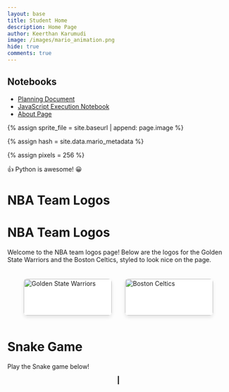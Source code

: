 ```yaml
---
layout: base
title: Student Home 
description: Home Page
author: Keerthan Karumudi
image: /images/mario_animation.png
hide: true
comments: true
---
```



## Notebooks

- [Planning Document](./planning_document.ipynb)
- [JavaScript Execution Notebook](./javascript_execution_notebook.ipynb)
- [About Page](./about_page.ipynb)



<!-- Liquid:  statements -->

<!-- Include submenu from _includes to top of pages -->

<!--- Concatenation of site URL to frontmatter image  --->
{% assign sprite_file = site.baseurl | append: page.image %}
<!--- Has is a list variable containing mario metadata for sprite --->
{% assign hash = site.data.mario_metadata %}  
<!--- Size width/height of Sprit images --->
{% assign pixels = 256 %}

<!--- HTML for page contains <p> tag named "Mario" and class properties for a "sprite"  -->

<p id="mario" class="sprite"></p>
  
<!--- Embedded Cascading Style Sheet (CSS) rules, 
        define how HTML elements look 
--->
<style>

  /*CSS style rules for the id and class of the sprite...
  */
  .sprite {
    height: {{pixels}}px;
    width: {{pixels}}px;
    background-image: url('{{sprite_file}}');
    background-repeat: no-repeat;
  }

  /*background position of sprite element
  */
  #mario {
    background-position: calc({{animations[0].col}} * {{pixels}} * -1px) calc({{animations[0].row}} * {{pixels}}* -1px);
  }
</style>

<!--- Embedded executable code--->
<script>
  ////////// convert YML hash to javascript key:value objects /////////

  var mario_metadata = {}; //key, value object
  {% for key in hash %}  
  
  var key = "{{key | first}}"  //key
  var values = {} //values object
  values["row"] = {{key.row}}
  values["col"] = {{key.col}}
  values["frames"] = {{key.frames}}
  mario_metadata[key] = values; //key with values added

  {% endfor %}

  ////////// game object for player /////////

  class Mario {
    constructor(meta_data) {
      this.tID = null;  //capture setInterval() task ID
      this.positionX = 0;  // current position of sprite in X direction
      this.currentSpeed = 0;
      this.marioElement = document.getElementById("mario"); //HTML element of sprite
      this.pixels = {{pixels}}; //pixel offset of images in the sprite, set by liquid constant
      this.interval = 100; //animation time interval
      this.obj = meta_data;
      this.marioElement.style.position = "absolute";
    }

    animate(obj, speed) {
      let frame = 0;
      const row = obj.row * this.pixels;
      this.currentSpeed = speed;

      this.tID = setInterval(() => {
        const col = (frame + obj.col) * this.pixels;
        this.marioElement.style.backgroundPosition = `-${col}px -${row}px`;
        this.marioElement.style.left = `${this.positionX}px`;

        this.positionX += speed;
        frame = (frame + 1) % obj.frames;

        const viewportWidth = window.innerWidth;
        if (this.positionX > viewportWidth - this.pixels) {
          document.documentElement.scrollLeft = this.positionX - viewportWidth + this.pixels;
        }
      }, this.interval);
    }

    startWalking() {
      this.stopAnimate();
      this.animate(this.obj["Walk"], 3);
    }

    startRunning() {
      this.stopAnimate();
      this.animate(this.obj["Run1"], 6);
    }

    startPuffing() {
      this.stopAnimate();
      this.animate(this.obj["Puff"], 0);
    }

    startCheering() {
      this.stopAnimate();
      this.animate(this.obj["Cheer"], 0);
    }

    startFlipping() {
      this.stopAnimate();
      this.animate(this.obj["Flip"], 0);
    }

    startResting() {
      this.stopAnimate();
      this.animate(this.obj["Rest"], 0);
    }

    stopAnimate() {
      clearInterval(this.tID);
    }
  }

  const mario = new Mario(mario_metadata);

  ////////// event control /////////

  window.addEventListener("keydown", (event) => {
    if (event.key === "ArrowRight") {
      event.preventDefault();
      if (event.repeat) {
        mario.startCheering();
      } else {
        if (mario.currentSpeed === 0) {
          mario.startWalking();
        } else if (mario.currentSpeed === 3) {
          mario.startRunning();
        }
      }
    } else if (event.key === "ArrowLeft") {
      event.preventDefault();
      if (event.repeat) {
        mario.stopAnimate();
      } else {
        mario.startPuffing();
      }
    }
  });

  //touch events that enable animations
  window.addEventListener("touchstart", (event) => {
    event.preventDefault(); // prevent default browser action
    if (event.touches[0].clientX > window.innerWidth / 2) {
      // move right
      if (currentSpeed === 0) { // if at rest, go to walking
        mario.startWalking();
      } else if (currentSpeed === 3) { // if walking, go to running
        mario.startRunning();
      }
    } else {
      // move left
      mario.startPuffing();
    }
  });

  //stop animation on window blur
  window.addEventListener("blur", () => {
    mario.stopAnimate();
  });

  //start animation on window focus
  window.addEventListener("focus", () => {
     mario.startFlipping();
  });

  //start animation on page load or page refresh
  document.addEventListener("DOMContentLoaded", () => {
    // adjust sprite size for high pixel density devices
    const scale = window.devicePixelRatio;
    const sprite = document.querySelector(".sprite");
    sprite.style.transform = `scale(${0.2 * scale})`;
    mario.startResting();
  });
</script>

👍 Python is awesome! 😀

# NBA Team Logos

<style>
    .logo-container {
        display: inline-block;
        margin: 20px;
        text-align: center;
    }
    .logo-container img {
        width: 200px;
        height: auto;
    }
    .logo-container p {
        font-size: 18px;
        font-weight: bold;
    }
</style>

# NBA Team Logos

Welcome to the NBA team logos page! Below are the logos for the Golden State Warriors and the Boston Celtics, styled to look nice on the page.

<div style="display: flex; flex-wrap: wrap; justify-content: center; margin-top: 20px;">

  <!-- Golden State Warriors logo -->
  <div style="background-color: white; border-radius: 8px; box-shadow: 0 4px 8px rgba(0, 0, 0, 0.1); margin: 15px; width: 200px; overflow: hidden; transition: transform 0.2s;">
      <img src="https://upload.wikimedia.org/wikipedia/en/0/01/Golden_State_Warriors_logo.svg" alt="Golden State Warriors" style="width: 100%; height: auto;">
      <div style="padding: 10px; font-size: 18px; font-weight: bold; color: #555;">Golden State Warriors</div>
  </div>

  <!-- Boston Celtics logo -->
  <div style="background-color: white; border-radius: 8px; box-shadow: 0 4px 8px rgba(0, 0, 0, 0.1); margin: 15px; width: 200px; overflow: hidden; transition: transform 0.2s;">
      <img src="https://upload.wikimedia.org/wikipedia/en/8/8f/Boston_Celtics.svg" alt="Boston Celtics" style="width: 100%; height: auto;">
      <div style="padding: 10px; font-size: 18px; font-weight: bold; color: #555;">Boston Celtics</div>
  </div>
  
</div>

  
</div>


</div>

# Snake Game
Play the Snake game below!

<!-- HTML for the Snake Game -->
<div id="game-container" style="text-align: center;">
    <canvas id="gameCanvas" width="200" height="200" style="border:1px solid #000000;"></canvas>
</div>

<!-- JavaScript for Snake Game -->
<script>
    // JavaScript for Snake Game
    document.addEventListener('DOMContentLoaded', (event) => {
        const canvas = document.getElementById('gameCanvas');
        const ctx = canvas.getContext('2d');
        const box = 20; // Size of each square on the grid
        let snake = [{x: 9 * box, y: 10 * box}];
        let direction = 'RIGHT';
        let food = {
            x: Math.floor(Math.random() * 19 + 1) * box,
            y: Math.floor(Math.random() * 19 + 1) * box,
        };
        let score = 0;

        // Control the snake direction
        document.addEventListener('keydown', (event) => {
            if (event.key === 'ArrowLeft' && direction !== 'RIGHT') direction = 'LEFT';
            else if (event.key === 'ArrowUp' && direction !== 'DOWN') direction = 'UP';
            else if (event.key === 'ArrowRight' && direction !== 'LEFT') direction = 'RIGHT';
            else if (event.key === 'ArrowDown' && direction !== 'UP') direction = 'DOWN';
        });

        // Check collision
        function collision(head, array) {
            for (let i = 0; i < array.length; i++) {
                if (head.x === array[i].x && head.y === array[i].y) return true;
            }
            return false;
        }

        // Draw the game
        function draw() {
            ctx.clearRect(0, 0, canvas.width, canvas.height);
            for (let i = 0; i < snake.length; i++) {
                ctx.fillStyle = (i === 0) ? 'green' : 'white';
                ctx.fillRect(snake[i].x, snake[i].y, box, box);
                ctx.strokeStyle = 'red';
                ctx.strokeRect(snake[i].x, snake[i].y, box, box);
            }

            // Draw food
            ctx.fillStyle = 'red';
            ctx.fillRect(food.x, food.y, box, box);

            // Old head position
            let snakeX = snake[0].x;
            let snakeY = snake[0].y;

            // Direction movement
            if (direction === 'LEFT') snakeX -= box;
            if (direction === 'UP') snakeY -= box;
            if (direction === 'RIGHT') snakeX += box;
            if (direction === 'DOWN') snakeY += box;

            // If snake eats food
            if (snakeX === food.x && snakeY === food.y) {
                score++;
                food = {
                    x: Math.floor(Math.random() * 19 + 1) * box,
                    y: Math.floor(Math.random() * 19 + 1) * box,
                };
            } else {
                // Remove tail
                snake.pop();
            }

            // New head
            const newHead = {x: snakeX, y: snakeY};

            // Game over
            if (
                snakeX < 0 ||
                snakeY < 0 ||
                snakeX >= canvas.width ||
                snakeY >= canvas.height ||
                collision(newHead, snake)
            ) {
                clearInterval(game);
                alert('Game Over! Your score is: ' + score);
                return;
            }

            snake.unshift(newHead);
            // Draw the score
            ctx.fillStyle = 'black';
            ctx.font = '20px Arial';
            ctx.fillText('Score: ' + score, 10, canvas.height - 10);
        }

        // Start the game
        const game = setInterval(draw, 100);
    });
</script>



